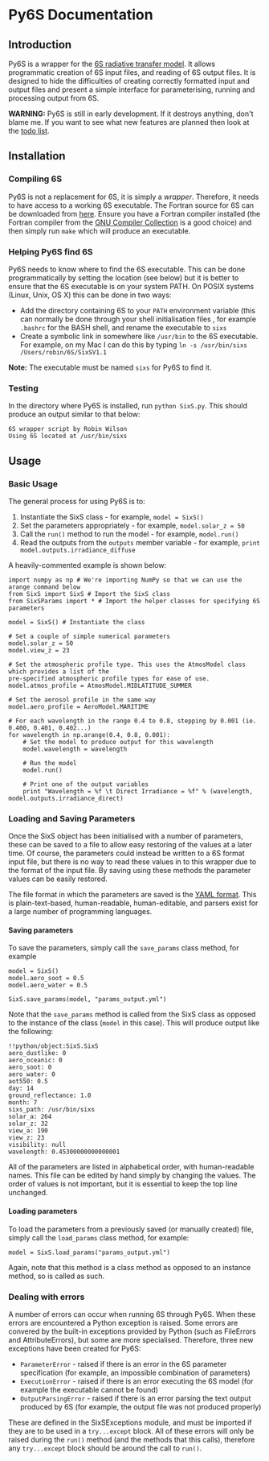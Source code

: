 # Py6S Documentation #

## Introduction ##
Py6S is a wrapper for the [6S radiative transfer model](http://6s.ltdri.org/). It allows programmatic
creation of 6S input files, and reading of 6S output files. It is designed to hide the difficulties
of creating correctly formatted input and output files and present a simple interface for parameterising,
running and processing output from 6S.

**WARNING:** Py6S is still in early development. If it destroys anything, don't blame me. If you want to see
what new features are planned then look at the [todo list](https://github.com/robintw/Py6S/blob/master/doc/todo.markdown).

## Installation ##

### Compiling 6S ###
Py6S is not a replacement for 6S, it is simply a *wrapper*. Therefore, it needs to have access to a
working 6S executable. The Fortran source for 6S can be downloaded from [here](ftp://kratmos.gsfc.nasa.gov/pub/eric/6S/).
Ensure you have a Fortran compiler installed (the Fortran compiler from the
[GNU Compiler Collection](http://gcc.gnu.org/) is a good choice) and then simply run `make` which will produce an executable.

### Helping Py6S find 6S ###
Py6S needs to know where to find the 6S executable. This can be done programmatically by setting the
location (see below) but it is better to ensure that the 6S executable is on your system PATH. On POSIX
systems (Linux, Unix, OS X) this can be done in two ways:

* Add the directory containing 6S to your `PATH` environment variable (this can normally be done through your shell initialisation files
, for example `.bashrc` for the BASH shell, and rename the executable to `sixs`
* Create a symbolic link in somewhere like `/usr/bin` to the 6S executable. For example, on my Mac I can do this by typing `ln -s /usr/bin/sixs /Users/robin/6S/SixSV1.1`

**Note:** The executable must be named `sixs` for Py6S to find it.

### Testing ###
In the directory where Py6S is installed, run `python SixS.py`. This should produce an output similar to that below:


	6S wrapper script by Robin Wilson
	Using 6S located at /usr/bin/sixs


## Usage ##

### Basic Usage ###
The general process for using Py6S is to:

  1. Instantiate the SixS class - for example, `model = SixS()`
  2. Set the parameters appropriately - for example, `model.solar_z = 50`
  3. Call the `run()` method to run the model - for example, `model.run()`
  4. Read the outputs from the `outputs` member variable - for example, `print model.outputs.irradiance_diffuse`

A heavily-commented example is shown below:

	import numpy as np # We're importing NumPy so that we can use the arange command below
	from SixS import SixS # Import the SixS class
	from SixSParams import * # Import the helper classes for specifying 6S parameters
	
	model = SixS() # Instantiate the class
	
	# Set a couple of simple numerical parameters
	model.solar_z = 50
	model.view_z = 23
	
	# Set the atmospheric profile type. This uses the AtmosModel class which provides a list of the
	pre-specified atmospheric profile types for ease of use.
	model.atmos_profile = AtmosModel.MIDLATITUDE_SUMMER
	
	# Set the aerosol profile in the same way
	model.aero_profile = AeroModel.MARITIME
	
	# For each wavelength in the range 0.4 to 0.8, stepping by 0.001 (ie. 0.400, 0.401, 0.402...)
	for wavelength in np.arange(0.4, 0.8, 0.001):
		# Set the model to produce output for this wavelength
		model.wavelength = wavelength
		
		# Run the model
		model.run()
		
		# Print one of the output variables
		print "Wavelength = %f \t Direct Irradiance = %f" % (wavelength, model.outputs.irradiance_direct)
		
### Loading and Saving Parameters ###
Once the SixS object has been initialised with a number of parameters, these can be saved to a file
to allow easy restoring of the values at a later time. Of course, the parameters could instead be written to a 6S
format input file, but there is no way to read these values in to this wrapper due to the format of the input file. By saving
using these methods the parameter values can be easily restored.

The file format in which the parameters are saved is the [YAML format](http://www.yaml.org/). This is plain-text-based, human-readable,
human-editable, and parsers exist for a large number of programming languages.


#### Saving parameters ####
To save the parameters, simply call the `save_params` class method, for example

	model = SixS()
	model.aero_soot = 0.5
	model.aero_water = 0.5

	SixS.save_params(model, "params_output.yml")
	
Note that the `save_params` method is called from the SixS class as opposed to the instance of the class (`model` in this case).
This will produce output like the following:

	!!python/object:SixS.SixS
	aero_dustlike: 0
	aero_oceanic: 0
	aero_soot: 0
	aero_water: 0
	aot550: 0.5
	day: 14
	ground_reflectance: 1.0
	month: 7
	sixs_path: /usr/bin/sixs
	solar_a: 264
	solar_z: 32
	view_a: 190
	view_z: 23
	visibility: null
	wavelength: 0.45300000000000001

All of the parameters are listed in alphabetical order, with human-readable names. This file can be
edited by hand simply by changing the values. The order of values is not important, but it is essential to keep the top line unchanged.

#### Loading parameters ####
To load the parameters from a previously saved (or manually created) file, simply call the `load_params` class method, for example:

	model = SixS.load_params("params_output.yml")
	
Again, note that this method is a class method as opposed to an instance method, so is called as such.

### Dealing with errors ###
A number of errors can occur when running 6S through Py6S. When these errors are encountered a Python exception is raised.
Some errors are convered by the built-in exceptions provided by Python (such as FileErrors and AttributeErrors), but some are
more specialised. Therefore, three new exceptions have been created for Py6S:

* `ParameterError` - raised if there is an error in the 6S parameter specification (for example, an impossible combination of parameters)
* `ExecutionError` - raised if there is an error executing the 6S model (for example the executable cannot be found)
* `OutputParsingError` - raised if there is an error parsing the text output produced by 6S (for example, the output file was not produced properly)

These are defined in the SixSExceptions module, and must be imported if they are to be used in a `try...except` block.
All of these errors will only be raised during the `run()` method (and the methods that this calls), therefore any `try...except` block should
be around the call to `run()`.
